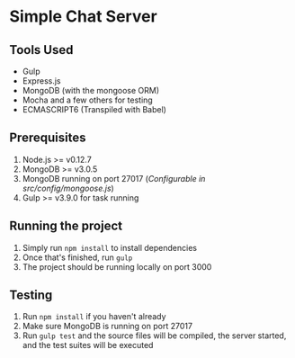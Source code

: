 # Simple Chat Server

## Tools Used
+ Gulp
+ Express.js
+ MongoDB (with the mongoose ORM)
+ Mocha and a few others for testing
+ ECMASCRIPT6 (Transpiled with Babel)

## Prerequisites
1. Node.js >= v0.12.7
1. MongoDB >= v3.0.5
1. MongoDB running on port 27017 (*Configurable in src/config/mongoose.js*)
1. Gulp >= v3.9.0 for task running

## Running the project
1. Simply run `npm install` to install dependencies
1. Once that's finished, run `gulp`
1. The project should be running locally on port 3000

## Testing
1. Run `npm install` if you haven't already
1. Make sure MongoDB is running on port 27017
1. Run `gulp test` and the source files will be compiled, the server started, and the test suites will be executed
